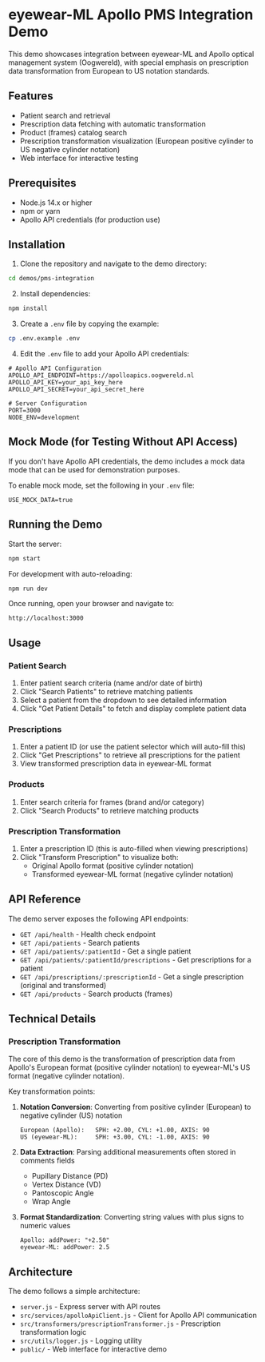 # eyewear-ML Apollo PMS Integration Demo

This demo showcases integration between eyewear-ML and Apollo optical management system (Oogwereld), with special emphasis on prescription data transformation from European to US notation standards.

## Features

- Patient search and retrieval
- Prescription data fetching with automatic transformation
- Product (frames) catalog search
- Prescription transformation visualization (European positive cylinder to US negative cylinder notation)
- Web interface for interactive testing

## Prerequisites

- Node.js 14.x or higher
- npm or yarn
- Apollo API credentials (for production use)

## Installation

1. Clone the repository and navigate to the demo directory:

```bash
cd demos/pms-integration
```

2. Install dependencies:

```bash
npm install
```

3. Create a `.env` file by copying the example:

```bash
cp .env.example .env
```

4. Edit the `.env` file to add your Apollo API credentials:

```
# Apollo API Configuration
APOLLO_API_ENDPOINT=https://apolloapics.oogwereld.nl
APOLLO_API_KEY=your_api_key_here
APOLLO_API_SECRET=your_api_secret_here

# Server Configuration
PORT=3000
NODE_ENV=development
```

## Mock Mode (for Testing Without API Access)

If you don't have Apollo API credentials, the demo includes a mock data mode that can be used for demonstration purposes. 

To enable mock mode, set the following in your `.env` file:

```
USE_MOCK_DATA=true
```

## Running the Demo

Start the server:

```bash
npm start
```

For development with auto-reloading:

```bash
npm run dev
```

Once running, open your browser and navigate to:

```
http://localhost:3000
```

## Usage

### Patient Search

1. Enter patient search criteria (name and/or date of birth)
2. Click "Search Patients" to retrieve matching patients
3. Select a patient from the dropdown to see detailed information
4. Click "Get Patient Details" to fetch and display complete patient data

### Prescriptions

1. Enter a patient ID (or use the patient selector which will auto-fill this)
2. Click "Get Prescriptions" to retrieve all prescriptions for the patient
3. View transformed prescription data in eyewear-ML format

### Products

1. Enter search criteria for frames (brand and/or category)
2. Click "Search Products" to retrieve matching products

### Prescription Transformation

1. Enter a prescription ID (this is auto-filled when viewing prescriptions)
2. Click "Transform Prescription" to visualize both:
   - Original Apollo format (positive cylinder notation)
   - Transformed eyewear-ML format (negative cylinder notation)

## API Reference

The demo server exposes the following API endpoints:

- `GET /api/health` - Health check endpoint
- `GET /api/patients` - Search patients
- `GET /api/patients/:patientId` - Get a single patient
- `GET /api/patients/:patientId/prescriptions` - Get prescriptions for a patient
- `GET /api/prescriptions/:prescriptionId` - Get a single prescription (original and transformed)
- `GET /api/products` - Search products (frames)

## Technical Details

### Prescription Transformation

The core of this demo is the transformation of prescription data from Apollo's European format (positive cylinder notation) to eyewear-ML's US format (negative cylinder notation).

Key transformation points:

1. **Notation Conversion**: Converting from positive cylinder (European) to negative cylinder (US) notation
   ```
   European (Apollo):   SPH: +2.00, CYL: +1.00, AXIS: 90
   US (eyewear-ML):     SPH: +3.00, CYL: -1.00, AXIS: 90
   ```

2. **Data Extraction**: Parsing additional measurements often stored in comments fields
   - Pupillary Distance (PD)
   - Vertex Distance (VD)
   - Pantoscopic Angle
   - Wrap Angle

3. **Format Standardization**: Converting string values with plus signs to numeric values
   ```
   Apollo: addPower: "+2.50"
   eyewear-ML: addPower: 2.5
   ```

## Architecture

The demo follows a simple architecture:

- `server.js` - Express server with API routes
- `src/services/apolloApiClient.js` - Client for Apollo API communication
- `src/transformers/prescriptionTransformer.js` - Prescription transformation logic
- `src/utils/logger.js` - Logging utility
- `public/` - Web interface for interactive demo
